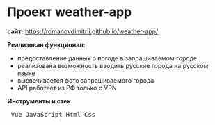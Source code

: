 # Проект weather-app

**сайт:**
https://romanovdimitrii.github.io/weather-app/

**Реализован функционал:**

- предоставление данных о погоде в запрашиваемом городе
- реализована возможность вводить русские города на русском языке
- высвечивается фото запрашиваемого города
- API работает из РФ только с VPN

**Инструменты и стек:** <pre> Vue JavaScript Html Css </pre>
